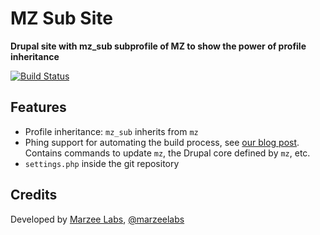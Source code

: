 # MZ Sub Site
**Drupal site with mz_sub subprofile of MZ to show the power of profile inheritance**

[![Build Status](https://travis-ci.org/marzeelabs/mz_sub.svg?branch=master)](https://travis-ci.org/marzeelabs/mz_sub)

## Features

* Profile inheritance: `mz_sub` inherits from `mz`
* Phing support for automating the build process, see [our blog post](http://marzeelabs.org/blog/2014/03/03/coding-as-a-team-automation-using-phing/). Contains commands to update `mz`, the Drupal core defined by `mz`, etc.
* `settings.php` inside the git repository

## Credits

Developed by [Marzee Labs](http://marzeelabs.org), [@marzeelabs](http://twitter.com/marzeelabs)

